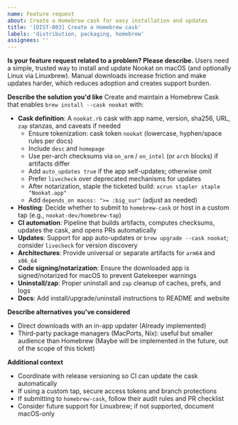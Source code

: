 ```yaml
---
name: Feature request
about: Create a Homebrew cask for easy installation and updates
title: '[DIST-003] Create a Homebrew cask'
labels: 'distribution, packaging, homebrew'
assignees: ''
---
```


**Is your feature request related to a problem? Please describe.**
Users need a simple, trusted way to install and update Nookat on macOS (and optionally Linux via Linuxbrew). Manual downloads increase friction and make updates harder, which reduces adoption and creates support burden.

**Describe the solution you'd like**
Create and maintain a Homebrew Cask that enables `brew install --cask nookat` with:

- **Cask definition**: A `nookat.rb` cask with app name, version, sha256, URL, `zap` stanzas, and caveats if needed
  - Ensure tokenization: cask token `nookat` (lowercase, hyphen/space rules per docs)
  - Include `desc` and `homepage`
  - Use per-arch checksums via `on_arm` / `on_intel` (or `arch` blocks) if artifacts differ
  - Add `auto_updates true` if the app self-updates; otherwise omit
  - Prefer `livecheck` over deprecated mechanisms for updates
  - After notarization, staple the ticketed build: `xcrun stapler staple "Nookat.app"`
  - Add `depends_on macos: ">= :big_sur"` (adjust as needed)
- **Hosting**: Decide whether to submit to `homebrew-cask` or host in a custom tap (e.g., `nookat-dev/homebrew-tap`)
- **CI automation**: Pipeline that builds artifacts, computes checksums, updates the cask, and opens PRs automatically
- **Updates**: Support for app auto-updates or `brew upgrade --cask nookat`; consider `livecheck` for version discovery
- **Architectures**: Provide universal or separate artifacts for `arm64` and `x86_64`
- **Code signing/notarization**: Ensure the downloaded app is signed/notarized for macOS to prevent Gatekeeper warnings
- **Uninstall/zap**: Proper uninstall and `zap` cleanup of caches, prefs, and logs
- **Docs**: Add install/upgrade/uninstall instructions to README and website

**Describe alternatives you've considered**

- Direct downloads with an in-app updater (Already implemented)
- Third-party package managers (MacPorts, Nix): useful but smaller audience than Homebrew (Maybe will be implemented in the future, out of the scope of this ticket)

**Additional context**

- Coordinate with release versioning so CI can update the cask automatically
- If using a custom tap, secure access tokens and branch protections
- If submitting to `homebrew-cask`, follow their audit rules and PR checklist
- Consider future support for Linuxbrew; if not supported, document macOS-only
